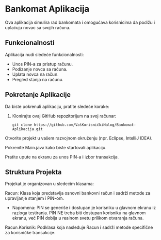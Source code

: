 # Bankomat Aplikacija

Ova aplikacija simulira rad bankomata i omogućava korisnicima da podižu i uplaćuju novac sa svojih računa.

## Funkcionalnosti

Aplikacija nudi sledeće funkcionalnosti:

- Unos PIN-a za pristup računu.
- Podizanje novca sa računa.
- Uplata novca na račun.
- Pregled stanja na računu.

## Pokretanje Aplikacije

Da biste pokrenuli aplikaciju, pratite sledeće korake:

1. Klonirajte ovaj GitHub repozitorijum na svoj računar:

   ```shell
   git clone https://github.com/VašKorisničkiNalog/Bankomat-Aplikacija.git

Otvorite projekt u vašem razvojnom okruženju (npr. Eclipse, IntelliJ IDEA).

Pokrenite Main.java kako biste startovali aplikaciju.

Pratite upute na ekranu za unos PIN-a i izbor transakcija.


## Struktura Projekta

Projekat je organizovan u sledećim klasama:

Racun: Klasa koja predstavlja osnovni bankovni račun i sadrži metode za upravljanje stanjem i PIN-om.
- Napomena: PIN se generiše i dostupan je korisniku u glavnom ekranu iz razloga testiranja. 
PIN NE treba biti dostupan korisniku na glavnom ekranu, već PIN dobija u realnom svetu prilikom otvaranja računa. 

Racun.Korisnik: Podklasa koja nasleđuje Racun i sadrži metode specifične za korisničke transakcije.

